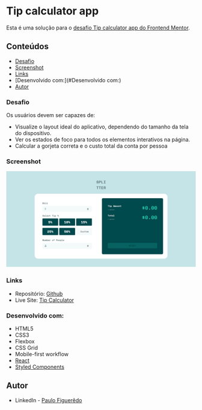 # Tip calculator app

Esta é uma solução para o [desafio Tip calculator app do Frontend Mentor](https://www.frontendmentor.io/challenges/tip-calculator-app-ugJNGbJUX).

## Conteúdos

- [Desafio](#Desafio)
- [Screenshot](#screenshot)
- [Links](#links)
- [Desenvolvido com:](#Desenvolvido com:)
- [Autor](#autor)

### Desafio

Os usuários devem ser capazes de:

- Visualize o layout ideal do aplicativo, dependendo do tamanho da tela do dispositivo.
- Ver os estados de foco para todos os elementos interativos na página.
- Calcular a gorjeta correta e o custo total da conta por pessoa

### Screenshot

![](./src/assets/screeshot.png)

### Links

- Repositório: [Github](https://github.com/PHnrq/tip-calculator-app)
- Live Site: [Tip Calculator](https://tip-calculator-app-beige-delta.vercel.app/)

### Desenvolvido com:

- HTML5
- CSS3
- Flexbox
- CSS Grid
- Mobile-first workflow
- [React](https://reactjs.org/)
- [Styled Components](https://styled-components.com/)

## Autor

- LinkedIn - [Paulo Figuerêdo](https://www.linkedin.com/in/paulo-figueredo/)
